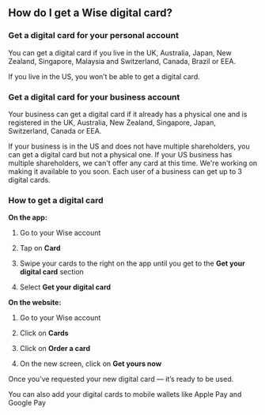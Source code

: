 ## How do I get a Wise digital card?  
### Get a digital card for your personal account

You can get a digital card if you live in the UK, Australia, Japan, New Zealand, Singapore, Malaysia and Switzerland, Canada, Brazil or EEA.

If you live in the US, you won’t be able to get a digital card. 

### Get a digital card for your business account

Your business can get a digital card if it already has a physical one and is registered in the UK, Australia, New Zealand, Singapore, Japan, Switzerland, Canada or EEA. 

If your business is in the US and does not have multiple shareholders, you can get a digital card but not a physical one. If your US business has multiple shareholders, we can't offer any card at this time. We're working on making it available to you soon. Each user of a business can get up to 3 digital cards.

### How to get a digital card

 **On the app:**

  1. Go to your Wise account

  2. Tap on **Card**

  3. Swipe your cards to the right on the app until you get to the **Get your digital card** section

  4. Select **Get your digital card**




 **On the website:**

  1. Go to your Wise account

  2. Click on **Cards**

  3. Click on **Order a card**

  4. On the new screen, click on **Get yours now**




Once you’ve requested your new digital card — it’s ready to be used.

You can also add your digital cards to mobile wallets like Apple Pay and Google Pay